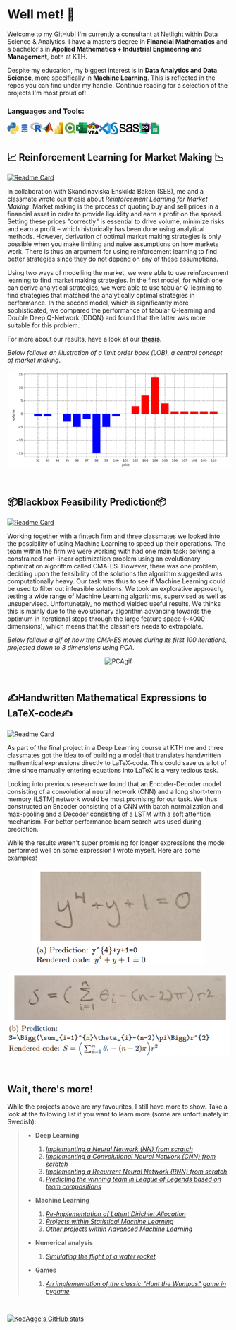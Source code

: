 # Well met! 👋

Welcome to my GitHub! I'm currently a consultant at Netlight within Data Science & Analytics. I have a masters degree in **Financial Mathematics** and a bachelor's in **Applied Mathematics + Industrial Engineering and Management**, both at KTH. 

Despite my education, my biggest interest is in **Data Analytics and Data Science**, more specifically in **Machine Learning**. This is reflected in the repos you can find under my handle. Continue reading for a selection of the projects I'm most proud of!

### Languages and Tools:

[<img align="left" alt="Python" width="26px" src="https://github.com/KodAgge/KodAgge/blob/main/images/python.png" />]()
[<img align="left" alt="SQL" width="26px" src="https://github.com/KodAgge/KodAgge/blob/main/images/sql2.png" />]()
[<img align="left" alt="R" width="26px" src="https://github.com/KodAgge/KodAgge/blob/main/images/r.png" />]()
[<img align="left" alt="Matlab" width="26px" src="https://github.com/KodAgge/KodAgge/blob/main/images/matlab.png" />]()
[<img align="left" alt="PowerBI" width="26px" src="https://github.com/KodAgge/KodAgge/blob/main/images/powerbi.png" />]()
[<img align="left" alt="Qlik" width="26px" src="https://github.com/KodAgge/KodAgge/blob/main/images/qlik4.png" />]()
[<img align="left" alt="Excel" width="26px" src="https://github.com/KodAgge/KodAgge/blob/main/images/excel.png" />]()
[<img align="left" alt="VBA" width="26px" src="https://github.com/KodAgge/KodAgge/blob/main/images/vba.svg" />]()
[<img align="left" alt="Visual Studio Code" width="26px" src="https://github.com/KodAgge/KodAgge/blob/main/images/vsc.png" />]()
[<img align="left" alt="SAS" width="66px" src="https://github.com/KodAgge/KodAgge/blob/main/images/sas.png" />]()
[<img align="left" alt="Data Grip" width="26px" src="https://github.com/KodAgge/KodAgge/blob/main/images/datagrip.png" />]()
[<img align="left" alt="Google Sheets" width="19px" src="https://github.com/KodAgge/KodAgge/blob/main/images/googlesheets.png" />]()

<br><br>

<!-- [![Top Languagess](https://github-readme-stats.vercel.app/api/top-langs/?username=KodAgge&layout=compact&hide=jupyter%20notebook&include_all_commits=true&count_private=true&title_color=000000)](https://github.com/KodAgge/)

<br> -->

## 📈 Reinforcement Learning for Market Making 📉

[![Readme Card](https://github-readme-stats.vercel.app/api/pin/?username=KodAgge&repo=Reinforcement-Learning-for-Market-Making&title_color=000000)](https://github.com/KodAgge/Reinforcement-Learning-for-Market-Making)

In collaboration with Skandinaviska Enskilda Baken (SEB), me and a classmate wrote our thesis about *Reinforcement Learning for Market Making*. Market making is the process of quoting buy and sell prices in a financial asset in order to provide liquidity and earn a profit on the spread. Setting these prices "correctly" is essential to drive volume, minimize risks and earn a profit &ndash; which historically has been done using analytical methods. However, derivation of optimal market making strategies is only possible when you make limiting and naïve assumptions on how markets work. There is thus an argument for using reinforcement learning to find better strategies since they do not depend on any of these assumptions.

Using two ways of modelling the market, we were able to use reinforcement learning to find market making strategies. In the first model, for which one can derive analytical strategies, we were able to use tabular Q-learning to find strategies that matched the analytically optimal strategies in performance. In the second model, which is significantly more sophisticated, we compared the performance of tabular Q-learning and Double Deep Q-Network (DDQN) and found that the latter was more suitable for this problem.

For more about our results, have a look at our **[thesis](https://github.com/KodAgge/Reinforcement-Learning-for-Market-Making/blob/main/Reinforcement%20Learning%20for%20Market%20Making.pdf)**.

_Below follows an illustration of a limit order book (LOB), a central concept of market making_.

<p align="center">
  <img src="/images/LOBIllustration.png" alt="An illustration of a limit order book" width="600"/>
</p>

<br>

## 📦Blackbox Feasibility Prediction📦

[![Readme Card](https://github-readme-stats.vercel.app/api/pin/?username=KodAgge&repo=Feasibility-Prediction&title_color=000000)](https://github.com/KodAgge/Feasibility-Prediction)

Working together with a fintech firm and three classmates we looked into the possibility of using Machine Learning to speed up their operations. The team within the firm we were working with had one main task: solving a constrained non-linear optimization problem using an evolutionary optimization algorithm called CMA-ES. However, there was one problem, deciding upon the feasibility of the solutions the algorithm suggested was computationally heavy. Our task was thus to see if Machine Learning could be used to filter out infeasible solutions. We took an explorative approach, testing a wide range of Machine Learning algorithms, supervised as well as unsupervised. Unfortunetaly, no method yielded useful results. We thinks this is mainly due to the evolutionary algorithm advancing towards the optimum in iterational steps through the large feature space (~4000 dimensions), which means that the classifiers needs to extrapolate.

_Below follows a gif of how the CMA-ES moves during its first 100 iterations, projected down to 3 dimensions using PCA_.

<p align="center">
  <img src="/images/PCA.gif" alt="PCAgif" width="750"/>
</p>

<br>

## ✍️Handwritten Mathematical Expressions to LaTeX-code✍️

[![Readme Card](https://github-readme-stats.vercel.app/api/pin/?username=KodAgge&repo=Img2Latex&title_color=000000)](https://github.com/KodAgge/Img2Latex)

As part of the final project in a Deep Learning course at KTH me and three classmates got the idea to of building a model that translates handwritten mathemtical expressions directly to LaTeX-code. This could save us a lot of time since manually entering equations into LaTeX is a very tedious task.

Looking into previous research we found that an Encoder-Decoder model consisting of a convolutional neural network (CNN) and a long short-term memory (LSTM) network would be most promising for our task. We thus constructed an Encoder consisting of a CNN with batch normalization and max-pooling and a Decoder consisting of a LSTM with a soft attention mechanism. For better performance beam search was used during prediction.

While the results weren't super promising for longer expressions the model performed well on some expression I wrote myself. Here are some examples!

<p align="center">
  <img src="/images/result_a.PNG" alt="Results A"/>
</p>
<p align="center">
  <img src="/images/result_b.PNG" alt="Results B"/>
</p>

<br>

<!-- ## 📰Re-Implementation of Latent Dirichlet Allocation📰

[![Readme Card](https://github-readme-stats.vercel.app/api/pin/?username=Javigsv&repo=LDA_AdML&title_color=000000)](https://github.com/Javigsv/LDA_AdML)

  
In the final project of a course in Advanced Machine Learning the task was to replicate the results of a famous paper within Machine Learning. Me and three classmates chose the 
[(2003) Blei et. al. paper Latent Dirichlet Allocation](https://github.com/Javigsv/LDA_AdML/blob/main/LDA%20paper.pdf) which introduced the LDA model; a model that was created for topic modelling in large corpora in order to find low-dimensional representations of documents while retaining statistical relationships useful for tasks relating to information retrieval.

Due to the model being intractible one needs to use some kind of approximation technique. We thus used an Variational Inference - Expectation Maximization (VI-EM) alogrithm.

We also looked at possibilites to extend upon the original paper. One thing we achieved was plotting topics' popularity over time. _Below follows such a plot for three topics._

<p align="center">
  <img src="/images/topicsovertime.png" alt="Topics over time" width="500"/>
</p>

<br> -->

## Wait, there's more!

While the projects above are my favourites, I still have more to show. Take a look at the following list if you want to learn more (some are unfortunately in Swedish):

>
> * **Deep Learning**
>   1. *[Implementing a Neural Network (NN) from scratch](https://github.com/KodAgge/NNs-in-matlab)*
>   2. *[Implementing a Convolutional Neural Network (CNN) from scratch](https://github.com/KodAgge/CNNs-in-matlab)*
>   3. *[Implementing a Recurrent Neural Network (RNN) from scratch](https://github.com/KodAgge/RNNs-in-matlab)*
>   4. *[Predicting the winning team in League of Legends based on team compositions](https://github.com/KodAgge/TeamCompositions)*
>
> * **Machine Learning**
>   1. *[Re-Implementation of Latent Dirichlet Allocation](https://github.com/Javigsv/LDA_AdML)*
>   2. *[Projects within Statistical Machine Learning](https://github.com/KodAgge/StatisticalMachineLearning)*
>   3. *[Other projects within Advanced Machine Learning](https://github.com/KodAgge/AdvancedMachineLearning)*
>
> * **Numerical analysis**
>   1. *[Simulating the flight of a water rocket](https://github.com/KodAgge/WaterRocketSimulation)*
>
> * **Games**
>   1. *[An implementation of the classic "Hunt the Wumpus" game in pygame](https://github.com/KodAgge/Wumpus)*
>

<br>

[![KodAgge's GitHub stats](https://github-readme-stats.vercel.app/api?username=KodAgge&hide=issues&count_private=true&show_icons=true&title_color=000000)](https://github.com/KodAgge/) 

<!--
**KodAgge/KodAgge** is a ✨ _special_ ✨ repository because its `README.md` (this file) appears on your GitHub profile.

Here are some ideas to get you started:

- 🔭 I’m currently working on ...
- 🌱 I’m currently learning ...
- 👯 I’m looking to collaborate on ...
- 🤔 I’m looking for help with ...
- 💬 Ask me about ...
- 📫 How to reach me: ...
- 😄 Pronouns: ...
- ⚡ Fun fact: ...
-->
